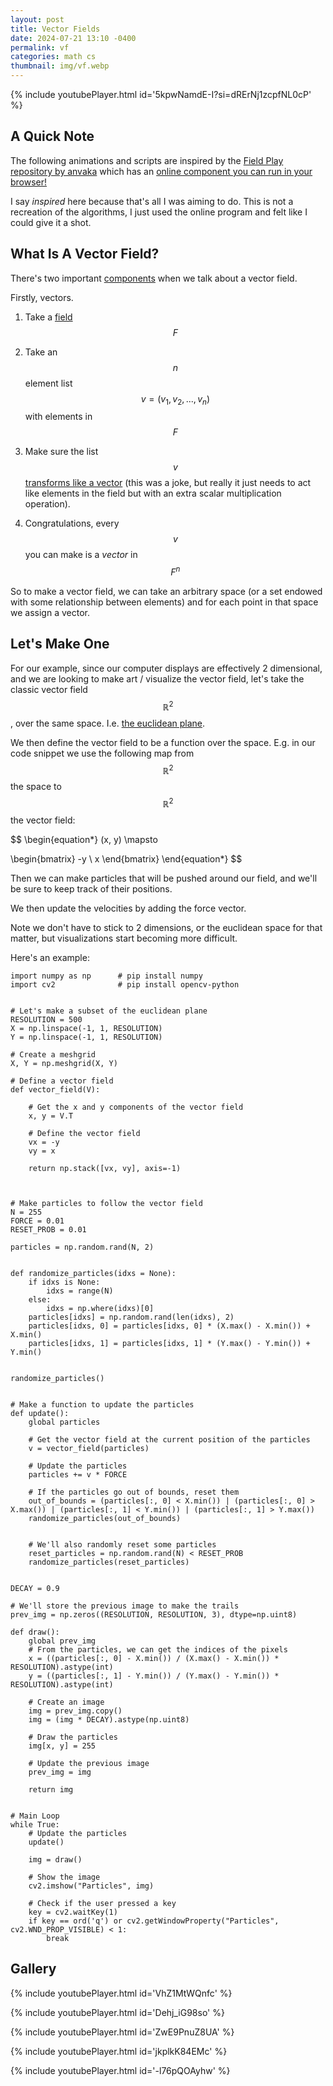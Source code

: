 ```yaml
---
layout: post
title: Vector Fields
date: 2024-07-21 13:10 -0400
permalink: vf
categories: math cs
thumbnail: img/vf.webp
---
```


{% include youtubePlayer.html id='5kpwNamdE-I?si=dRErNj1zcpfNL0cP' %}

## A Quick Note

The following animations and scripts are inspired by the [Field Play repository by anvaka](https://github.com/anvaka/fieldplay) which has an [online component you can run in your browser!](https://anvaka.github.io/fieldplay)

I say *inspired* here because that's all I was aiming to do. This is not a recreation of the algorithms, I just used the online program and felt like I could give it a shot.

## What Is A Vector Field?

There's two important [components](https://www.grc.nasa.gov/www/k-12/airplane/vectpart.html) when we talk about a vector field.

Firstly, vectors.

1. Take a [field](https://mathworld.wolfram.com/FieldAxioms.html) $$F$$

2. Take an $$n$$ element list $$v = (v_1, v_2, ..., v_n)$$ with elements in $$F$$

3. Make sure the list $$v$$ [transforms like a vector](https://mathworld.wolfram.com/VectorSpace.html) (this was a joke, but really it just needs to act like elements in the field but with an extra scalar multiplication operation).

4. Congratulations, every $$v$$ you can make is a *vector* in $$F^n$$

So to make a vector field, we can take an arbitrary space (or a set endowed with some relationship between elements) and for each point in that space we assign a vector.

## Let's Make One

For our example, since our computer displays are effectively 2 dimensional, and we are looking to make art / visualize the vector field, let's take the classic vector field $$\mathbb{R}^2$$, over the same space. I.e. [the euclidean plane](https://mathworld.wolfram.com/EuclideanPlane.html).

We then define the vector field to be a function over the space. 
E.g. in our code snippet we use the following map from $$\mathbb{R}^2$$ the space to $$\mathbb{R}^2$$ the vector field:

$$
\begin{equation*}
(x, y) \mapsto

\begin{bmatrix}
    -y \\
    x
\end{bmatrix}
\end{equation*}
$$

Then we can make particles that will be pushed around our field, and we'll be sure to keep track of their positions.

We then update the velocities by adding the force vector.

Note we don't have to stick to 2 dimensions, or the euclidean space for that matter, but visualizations start becoming more difficult.

Here's an example:

```
import numpy as np      # pip install numpy
import cv2              # pip install opencv-python


# Let's make a subset of the euclidean plane
RESOLUTION = 500
X = np.linspace(-1, 1, RESOLUTION)
Y = np.linspace(-1, 1, RESOLUTION)

# Create a meshgrid
X, Y = np.meshgrid(X, Y)

# Define a vector field
def vector_field(V):
    
    # Get the x and y components of the vector field
    x, y = V.T

    # Define the vector field
    vx = -y
    vy = x

    return np.stack([vx, vy], axis=-1)



# Make particles to follow the vector field
N = 255
FORCE = 0.01
RESET_PROB = 0.01

particles = np.random.rand(N, 2)


def randomize_particles(idxs = None):
    if idxs is None:
        idxs = range(N)
    else:
        idxs = np.where(idxs)[0]
    particles[idxs] = np.random.rand(len(idxs), 2)
    particles[idxs, 0] = particles[idxs, 0] * (X.max() - X.min()) + X.min()
    particles[idxs, 1] = particles[idxs, 1] * (Y.max() - Y.min()) + Y.min()


randomize_particles()


# Make a function to update the particles
def update():
    global particles

    # Get the vector field at the current position of the particles
    v = vector_field(particles)

    # Update the particles
    particles += v * FORCE

    # If the particles go out of bounds, reset them
    out_of_bounds = (particles[:, 0] < X.min()) | (particles[:, 0] > X.max()) | (particles[:, 1] < Y.min()) | (particles[:, 1] > Y.max())
    randomize_particles(out_of_bounds)


    # We'll also randomly reset some particles
    reset_particles = np.random.rand(N) < RESET_PROB
    randomize_particles(reset_particles)


DECAY = 0.9

# We'll store the previous image to make the trails
prev_img = np.zeros((RESOLUTION, RESOLUTION, 3), dtype=np.uint8)

def draw():
    global prev_img
    # From the particles, we can get the indices of the pixels
    x = ((particles[:, 0] - X.min()) / (X.max() - X.min()) * RESOLUTION).astype(int)
    y = ((particles[:, 1] - Y.min()) / (Y.max() - Y.min()) * RESOLUTION).astype(int)

    # Create an image
    img = prev_img.copy()
    img = (img * DECAY).astype(np.uint8)

    # Draw the particles
    img[x, y] = 255

    # Update the previous image
    prev_img = img

    return img


# Main Loop
while True:
    # Update the particles
    update()

    img = draw()    

    # Show the image
    cv2.imshow("Particles", img)

    # Check if the user pressed a key
    key = cv2.waitKey(1)
    if key == ord('q') or cv2.getWindowProperty("Particles", cv2.WND_PROP_VISIBLE) < 1:
        break
```

## Gallery

{% include youtubePlayer.html id='VhZ1MtWQnfc' %}

{% include youtubePlayer.html id='Dehj_iG98so' %}

{% include youtubePlayer.html id='ZwE9PnuZ8UA' %}

{% include youtubePlayer.html id='jkplkK84EMc' %}

{% include youtubePlayer.html id='-l76pQOAyhw' %}